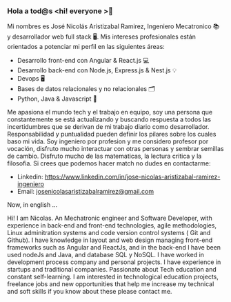 ### Hola a tod@s <hi! everyone >👋

Mi nombres es José Nicolás Aristizabal Ramirez, Ingeniero Mecatronico 📚 y desarrollador web full stack 🖥. Mis intereses profesionales están orientados a potenciar mi perfil en las siguientes áreas:

- Desarrollo front-end con Angular & React.js 💻
- Desarrollo back-end con Node.js, Express.js & Nest.js 💡
- Devops 🖥
- Bases de datos relacionales y no relacionales 🗂
- Python, Java & Javascript 📌

Me apasiona el mundo tech y el trabajo en equipo, soy una persona que constantemente se está actualizando y buscando respuesta a todos las incertidumbres que se derivan de mi trabajo diario como desarrollador. Responsabilidad y puntualidad pueden definir los pilares sobre los cuales baso mi vida.  Soy ingeniero por profesion y me considero profesor por vocación, disfruto mucho interactuar con otras personas y sembrar semillas de cambio. Disfruto mucho de las matematicas, la lectura critica y la filosofia. Si crees que podemos hacer match no dudes en contactarme:

- Linkedin: https://www.linkedin.com/in/jose-nicolas-aristizabal-ramirez-ingeniero
- Email: josenicolasaristizabalramirez@gmail.com

Now, in english ... 

Hi! I am Nicolas. An Mechatronic engineer and Software Developer, with experience in back-end and front-end technologies, agile methodologies, Linux adminitration systems and code version control systems ( Git and Github). I have knowledge in layout and web design managing front-end frameworks such as Angular and ReactJs, and in the back-end I have been used nodeJs and Java, and database SQL y NoSQL. I have worked in development process company and personal projects. I have experience in startups and traditional companies. Passionate about Tech education and constant self-learning. I am interested in technological education projects, freelance jobs and new opportunities that help me increase my technical and soft skills if you know about these please contact me.

<!--
**nicolas1996-ing/nicolas1996-ing** is a ✨ _special_ ✨ repository because its `README.md` (this file) appears on your GitHub profile.

Here are some ideas to get you started:
- 🔭 I’m currently working on ...
- 🌱 I’m currently learning ...
- 👯 I’m looking to collaborate on ...
- 🤔 I’m looking for help with ...
- 💬 Ask me about ...
- 📫 How to reach me: ...
- 😄 Pronouns: ...
- ⚡ Fun fact: ...
-->
